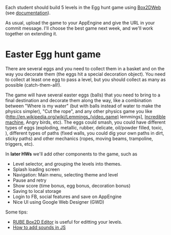 Each student should build 5 levels in the Egg hunt game using
[Box2DWeb](https://code.google.com/p/box2dweb/wiki/BasicUsage) (see [documentation](http://www.box2dflash.org/docs/2.1a/reference/)).

As usual, upload the game to your AppEngine and give the URL in your commit message.
I'll choose the best game next week, and we'll work together on extending it.

# Easter Egg hunt game #
There are several eggs and you need to collect them in a basket and on the way you decorate them (the eggs hit a special decoration object).
You need to collect at least one egg to pass a level, but you should collect as many as possible (catch-them-all!).

The game will have several easter eggs (balls) that you need to bring to a final destination and decorate them along the way,
like a combination between "Where is my water" (but with balls instead of water to make the physics simpler), "Cut the rope", and any other physics game you like (http://en.wikipedia.org/wiki/Lemmings_(video_game) lemmings], [Incredible machine](http://en.wikipedia.org/wiki/The_Incredible_Machine_(series)), Angry birds, etc). The eggs could smash, you could have different types of eggs (exploding, metallic, rubber, delicate, oil/powder filled, toxic, ), different types of paths (fixed walls, you could dig your own paths in dirt, sticky paths) and other mechanics (ropes, moving beams, trampoline, triggers, etc).


In **later HWs** we'll add other components to the game, such as
  * Level selector, and grouping the levels into themes.
  * Splash loading screen
  * Navigation: Main menu, selecting theme and level
  * Pause and retry
  * Show score (time bonus, egg bonus, decoration bonus)
  * Saving to local storage
  * Login to FB, social features and save on AppEngine
  * Nice UI using Google Web Designer (GWD)

Some tips:
  * [RUBE Box2D Editor](https://www.iforce2d.net/rube/#) is useful for editting your levels.
  * [How to add sounds in JS](http://www.jpmresearch.info/?page_id=733)